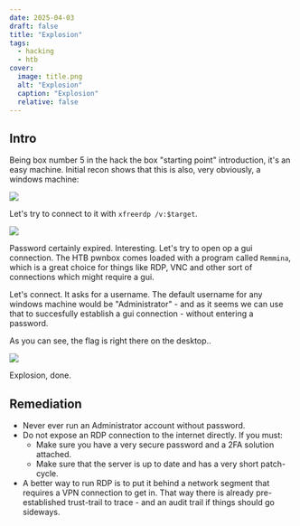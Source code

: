 ```yaml
---
date: 2025-04-03
draft: false
title: "Explosion"
tags:
  - hacking
  - htb
cover:
  image: title.png
  alt: "Explosion"
  caption: "Explosion"
  relative: false
---
```


## Intro

Being box number 5 in the hack the box "starting point" introduction, it's an easy machine. Initial recon shows that this is also, very obviously, a windows machine:

![](explosion-1.png)

Let's try to connect to it with `xfreerdp /v:$target`.

![](explosion-2.png)

Password certainly expired. Interesting. Let's try to open op a gui connection. 
The HTB pwnbox comes loaded with a program called `Remmina`, which is a great choice for things like RDP, VNC and other sort of connections which might require a gui.

Let's connect. It asks for a username. The default username for any windows machine would be "Administrator" - and as it seems we can use that to succesfully establish a gui connection - without entering a password.

As you can see, the flag is right there on the desktop..

![](explosion-3.png)

Explosion, done.

## Remediation

- Never ever run an Administrator account without password.
- Do not expose an RDP connection to the internet directly. If you must:
  - Make sure you have a very secure password and a 2FA solution attached. 
  - Make sure that the server is up to date and has a very short patch-cycle.
- A better way to run RDP is to put it behind a network segment that requires a VPN connection to get in. That way there is already  pre-established trust-trail to trace - and an audit trail if things should go sideways.